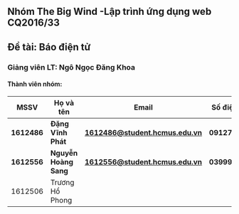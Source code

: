 ## Nhóm The Big Wind -Lập trình ứng dụng web CQ2016/33 
## Đề tài: Báo điện tử
### Giảng viên LT: Ngô Ngọc Đăng Khoa
#### Thành viên nhóm:
| MSSV | Họ và tên | Email | Số điện thoại |
|--- | --- | --- | --- |
| **1612486** | **Đặng Vĩnh Phát** | **1612486@student.hcmus.edu.vn** | **0912712723** |
| **1612556** | **Nguyễn Hoàng Sang** | **1612556@student.hcmus.edu.vn** | **03999029922** |
| 1612506 | Trương Hổ Phong | | |
